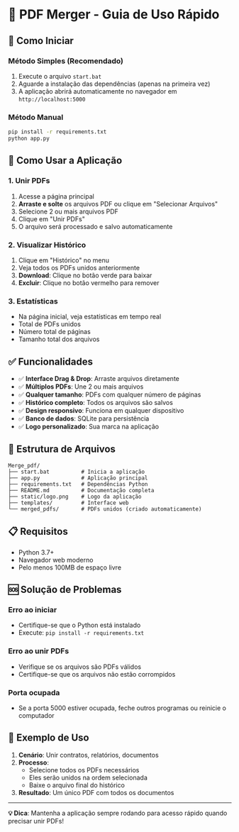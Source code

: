 # 📄 PDF Merger - Guia de Uso Rápido

## 🚀 Como Iniciar

### Método Simples (Recomendado)
1. Execute o arquivo `start.bat`
2. Aguarde a instalação das dependências (apenas na primeira vez)
3. A aplicação abrirá automaticamente no navegador em `http://localhost:5000`

### Método Manual
```bash
pip install -r requirements.txt
python app.py
```

## 📱 Como Usar a Aplicação

### 1. Unir PDFs
1. Acesse a página principal
2. **Arraste e solte** os arquivos PDF ou clique em "Selecionar Arquivos"
3. Selecione 2 ou mais arquivos PDF
4. Clique em "Unir PDFs"
5. O arquivo será processado e salvo automaticamente

### 2. Visualizar Histórico
1. Clique em "Histórico" no menu
2. Veja todos os PDFs unidos anteriormente
3. **Download**: Clique no botão verde para baixar
4. **Excluir**: Clique no botão vermelho para remover

### 3. Estatísticas
- Na página inicial, veja estatísticas em tempo real
- Total de PDFs unidos
- Número total de páginas
- Tamanho total dos arquivos

## ✅ Funcionalidades

- ✅ **Interface Drag & Drop**: Arraste arquivos diretamente
- ✅ **Múltiplos PDFs**: Une 2 ou mais arquivos
- ✅ **Qualquer tamanho**: PDFs com qualquer número de páginas
- ✅ **Histórico completo**: Todos os arquivos são salvos
- ✅ **Design responsivo**: Funciona em qualquer dispositivo
- ✅ **Banco de dados**: SQLite para persistência
- ✅ **Logo personalizado**: Sua marca na aplicação

## 🔧 Estrutura de Arquivos

```
Merge_pdf/
├── start.bat          # Inicia a aplicação
├── app.py             # Aplicação principal
├── requirements.txt   # Dependências Python
├── README.md          # Documentação completa
├── static/logo.png    # Logo da aplicação
├── templates/         # Interface web
└── merged_pdfs/       # PDFs unidos (criado automaticamente)
```

## 📋 Requisitos

- Python 3.7+
- Navegador web moderno
- Pelo menos 100MB de espaço livre

## 🆘 Solução de Problemas

### Erro ao iniciar
- Certifique-se que o Python está instalado
- Execute: `pip install -r requirements.txt`

### Erro ao unir PDFs
- Verifique se os arquivos são PDFs válidos
- Certifique-se que os arquivos não estão corrompidos

### Porta ocupada
- Se a porta 5000 estiver ocupada, feche outros programas ou reinicie o computador

## 🎯 Exemplo de Uso

1. **Cenário**: Unir contratos, relatórios, documentos
2. **Processo**: 
   - Selecione todos os PDFs necessários
   - Eles serão unidos na ordem selecionada
   - Baixe o arquivo final do histórico
3. **Resultado**: Um único PDF com todos os documentos

---

**💡 Dica**: Mantenha a aplicação sempre rodando para acesso rápido quando precisar unir PDFs!
